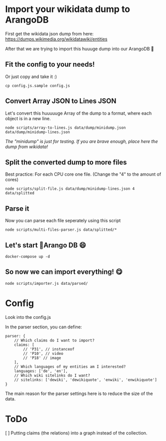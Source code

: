 # Import your wikidata dump to ArangoDB

First get the wikidata json dump from here: https://dumps.wikimedia.org/wikidatawiki/entities

After that we are trying to import this huuuge dump into our ArangoDB 🥑

## Fit the config to your needs!
Or just copy and take it :)
```
cp config.js.sample config.js
```

## Convert Array JSON to Lines JSON
Let's convert this huuuuuge Array of the dump to a format, where each object is in a new line.
```
node scripts/array-to-lines.js data/dump/minidump.json data/dump/minidump-lines.json
```
*The "minidump" is just for testing. If you are brave enough, place here the dump from wikidata!*

## Split the converted dump to more files
Best practice: For each CPU core one file. (Change the "4" to the amount of cores)
```
node scripts/split-file.js data/dump/minidump-lines.json 4 data/splitted
```

## Parse it 
Now you can parse each file seperately using this script
```
node scripts/multi-files-parser.js data/splitted/*
```

## Let's start  🥑Arango DB 😄 
```
docker-compose up -d
```

## So now we can import everything! 😋

```
node scripts/importer.js data/parsed/
```

# Config
Look into the config.js

In the parser section, you can define:
```
parser: {
    // Which claims do I want to import?
    claims: [
        // 'P31', // instanceof
        // 'P10', // video
        // 'P18' // image
    ],
    // Which languages of my entities am I interested?
    languages: ['de', 'en'],
    // Which wiki sitelinks do I want?
    // sitelinks: ['dewiki', 'dewikiquote', 'enwiki', 'enwikiquote']
}
```

The main reason for the parser settings here is to reduce the size of the data.


# ToDo
[ ] Putting claims (the relations) into a graph instead of the collection.

